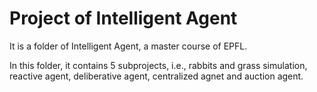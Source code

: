Project of Intelligent Agent
===
<p>It is a folder of Intelligent Agent, a master course of EPFL.
<p>In this folder, it contains 5 subprojects, i.e., rabbits and grass simulation, reactive agent, deliberative agent, centralized agnet and auction agent.
